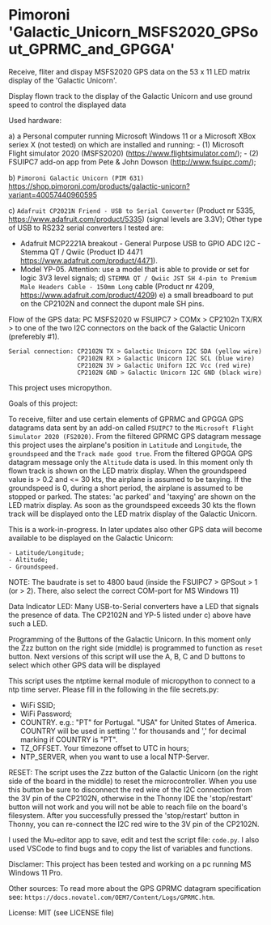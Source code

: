 # Pimoroni 'Galactic_Unicorn_MSFS2020_GPSout_GPRMC_and_GPGGA'
 Receive, fliter and dispay MSFS2020 GPS data on the 53 x 11 LED matrix display of the 'Galactic Unicorn'.


Display flown track to the display of the Galactic Unicorn and use ground speed to control the displayed data


Used hardware:

a) a Personal computer running Microsoft Windows 11 or a Microsoft XBox seriex X (not tested) on which are installed and running: 
    - (1) Microsoft Flight simulator 2020 (MSFS2020) (https://www.flightsimulator.com/);
    - (2) FSUIPC7 add-on app from Pete & John Dowson (http://www.fsuipc.com/);

b) `Pimoroni Galactic Unicorn (PIM 631)` <https://shop.pimoroni.com/products/galactic-unicorn?variant=40057440960595>

c) `Adafruit CP2021N Friend - USB to Serial Converter` (Product nr 5335, https://www.adafruit.com/product/5335) (signal levels are 3.3V);
   Other type of USB to RS232 serial converters I tested are:
   - Adafruit MCP2221A breakout - General Purpose USB to GPIO ADC I2C - Stemma QT / Qwiic (Product ID 4471 https://www.adafruit.com/product/4471).
   - Model YP-05. Attention: use a model that is able to provide or set for logic 3V3 level signals;
d) `STEMMA QT / Qwiic JST SH 4-pin to Premium Male Headers Cable - 150mm Long` cable (Product nr 4209, https://www.adafruit.com/product/4209)
e) a small breadboard to put on the CP2102N and connect the dupont male SH pins.

Flow of the GPS data:  PC MSFS2020 w FSUIPC7 > COMx > CP2102n TX/RX > to one of the two I2C connectors on the back of the Galactic Unicorn (preferebly #1).
```
Serial connection: CP2102N TX > Galactic Unicorn I2C SDA (yellow wire)
                   CP2102N RX > Galactic Unicorn I2C SCL (blue wire)
                   CP2102N 3V > Galactic Uniforn I2C Vcc (red wire)
                   CP2102N GND > Galactic Unicorn I2C GND (black wire)
```
This project uses micropython.

Goals of this project:

To receive, filter and use certain elements of GPRMC and GPGGA GPS datagrams data sent by an add-on called ```FSUIPC7``` to the ```Microsoft Flight Simulator 2020 (FS2020)```.
From the filtered GPRMC GPS datagram message this project uses the airplane's position in ```Latitude``` and ```Longitude```, the ```groundspeed``` and the ```Track made good true```. From the filtered GPGGA GPS datagram message only the ```Altitude``` data is used. 
In this moment only th flown track is shown on the LED matrix display.  When the groundspeed value is > 0.2 and <= 30 kts, the airplane is assumed to be taxying. If the groundspeed is 0, during a short period, the airplane is assumed to be stopped or parked. The states: 'ac parked' and 'taxying' are shown on the LED matrix display. As soon as the groundspeed exceeds 30 kts the flown track will be displayed onto the LED matrix display of the Galactic Unicorn.

This is a work-in-progress.
In later updates also other GPS data will become available to be displayed on the Galactic Unicorn:
```
- Latitude/Longitude;
- Altitude;
- Groundspeed.
```

NOTE: The baudrate is set to 4800 baud (inside the FSUIPC7 > GPSout > 1 (or > 2). There, also select the correct COM-port for MS Windows 11)

Data Indicator LED:
Many USB-to-Serial converters have a LED that signals the presence of data. The CP2102N and YP-5 listed under c) above have such a LED.

Programming of the Buttons of the Galactic Unicorn.
In this moment only the Zzz button on the right side (middle) is programmed to function as `reset` button.
Next versions of this script will use the A, B, C and D buttons to select which other GPS data will be displayed

This script uses the ntptime kernal module of micropython to connect to a ntp time server.
Please fill in the following in the file secrets.py:
- WiFi SSID;
- WiFi Password;
- COUNTRY. e.g.: "PT" for Portugal. "USA" for United States of America. COUNTRY will be used in setting '.' for thousands and ',' for decimal marking if COUNTRY is "PT".
- TZ_OFFSET. Your timezone offset to UTC in hours;
- NTP_SERVER, when you want to use a local NTP-Server.

RESET:
The script uses the Zzz button of the Galactic Unicorn (on the right side of the board in the middle) to reset the microcontroller.
When you use this button be sure to disconnect the red wire of the I2C connection from the 3V pin of the CP2102N, otherwise in the Thonny
IDE the 'stop/restart' button will not work and you will not be able to reach file on the board's filesystem. After you successfully
pressed the 'stop/restart' button in Thonny, you can re-connect the I2C red wire to the 3V pin of the CP2102N.

I used the Mu-editor app to save, edit and test the script file: ```code.py```. I also used VSCode to find bugs and to copy the list of variables and functions.


Disclamer:
This project has been tested and working on a pc running MS Windows 11 Pro.

Other sources:
To read more about the GPS GPRMC datagram specification see: ```https://docs.novatel.com/OEM7/Content/Logs/GPRMC.htm```.

License: MIT (see LICENSE file)
